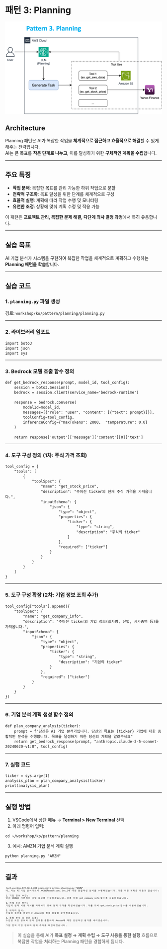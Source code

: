 # 패턴 3: Planning

 ![모델 접근 상태 확인](./images/PlanningPattern.png)

## Architecture

Planning 패턴은 AI가 복잡한 작업을 **체계적으로 접근하고 효율적으로 해결**할 수 있게 해주는 전략입니다.  
AI는 큰 목표를 **작은 단계로 나누고**, 이를 달성하기 위한 **구체적인 계획을 수립**합니다.

---

## 주요 특징

- **작업 분해**: 복잡한 목표를 관리 가능한 하위 작업으로 분할
- **전략적 구조화**: 목표 달성을 위한 단계를 체계적으로 구성
- **효율적 실행**: 계획에 따라 작업 수행 및 모니터링
- **유연한 조정**: 상황에 맞춰 계획 수정 및 적응 가능

이 패턴은 **프로젝트 관리, 복잡한 문제 해결, 다단계 의사 결정 과정**에서 특히 유용합니다.

---

## 실습 목표

AI 기업 분석가 시스템을 구현하여 복잡한 작업을 체계적으로 계획하고 수행하는 **Planning 패턴을 학습**합니다.

---

## 실습 코드

### 1. `planning.py` 파일 생성

경로: `workshop/ko/pattern/planning/planning.py`

---

### 2. 라이브러리 임포트

```
import boto3
import json
import sys
```

---

### 3. Bedrock 모델 호출 함수 정의

```
def get_bedrock_response(prompt, model_id, tool_config):
    session = boto3.Session()
    bedrock = session.client(service_name='bedrock-runtime')

    response = bedrock.converse(
        modelId=model_id,
        messages=[{"role": "user", "content": [{"text": prompt}]}],
        toolConfig=tool_config,
        inferenceConfig={"maxTokens": 2000,  "temperature": 0.0}
    )

    return response['output']['message']['content'][0]['text']
```

---

### 4. 도구 구성 정의 (1차: 주식 가격 조회)

```
tool_config = {
    "tools": [
        {
            "toolSpec": {
                "name": "get_stock_price",
                "description": "주어진 ticker의 현재 주식 가격을 가져옵니다.",
                "inputSchema": {
                    "json": {
                        "type": "object",
                        "properties": {
                            "ticker": {
                                "type": "string",
                                "description": "주식의 ticker"
                            }
                        },
                        "required": ["ticker"]
                    }
                }
            }
        }
    ]
}
```

---

### 5. 도구 구성 확장 (2차: 기업 정보 조회 추가)

```
tool_config["tools"].append({
    "toolSpec": {
        "name": "get_company_info",
        "description": "주어진 ticker의 기업 정보(회사명, 산업, 시가총액 등)를 가져옵니다.",
        "inputSchema": {
            "json": {
                "type": "object",
                "properties": {
                    "ticker": {
                        "type": "string",
                        "description": "기업의 ticker"
                    }
                },
                "required": ["ticker"]
            }
        }
    }
})
```

---

### 6. 기업 분석 계획 생성 함수 정의

```
def plan_company_analysis(ticker):
    prompt = f"당신은 AI 기업 분석가입니다. 당신의 목표는 {ticker} 기업에 대한 종합적인 분석을 수행합니다. 목표를 달성하기 위한 당신의 계획을 알려주세요"
    return get_bedrock_response(prompt, "anthropic.claude-3-5-sonnet-20240620-v1:0", tool_config)
```

---

### 7. 실행 코드

```
ticker = sys.argv[1]
analysis_plan = plan_company_analysis(ticker)
print(analysis_plan)
```

---

## 실행 방법

1. VSCode에서 상단 메뉴 → **Terminal > New Terminal** 선택
2. 아래 명령어 입력:

```
cd ~/workshop/ko/pattern/planning
```

3. 예시: AMZN 기업 분석 계획 실행

```
python planning.py "AMZN"
```

---

## 결과

![실행 결과 예시](./images/Picture3.ko.png)

> 이 실습을 통해 AI가 **목표 설정 → 계획 수립 → 도구 사용을 통한 실행** 흐름으로 복잡한 작업을 처리하는 Planning 패턴을 경험하게 됩니다.
